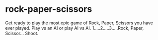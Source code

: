 # rock-paper-scissors

Get ready to play the most epic game of Rock, Paper, Scissors you have ever played. Play vs an AI or play AI vs AI. 
1.....2.....3.....Rock, Paper, Scissor... Shoot.
